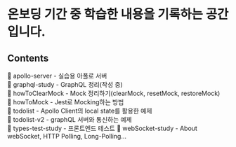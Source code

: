 # 온보딩 기간 중 학습한 내용을 기록하는 공간입니다.

## Contents

📁 apollo-server - 실습용 아폴로 서버  
📁 graphql-study - GraphQL 정리(작성 중)  
📁 howToClearMock - Mock 정리하기(clearMock, resetMock, restoreMock)  
📁 howToMock - Jest로 Mocking하는 방법  
📁 todolist - Apollo Client의 local state를 활용한 예제  
📁 todolist-v2 - graphQL 서버와 통신하는 예제  
📁 types-test-study - 프론트엔드 테스트 
📁 webSocket-study - About webSocket, HTTP Polling, Long-Polling...  

